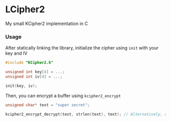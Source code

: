 # LCipher2
My small KCipher2 implementation in C

### Usage

After statically linking the library, initialize the cipher using `init` with your key and IV

```C
#include "KCipher2.h"

unsigned int key[4] = ...; 
unsigned int iv[4] = ...;

init(key, iv);
```

Then, you can encrypt a buffer using `kcipher2_encrypt`

```C
unsigned char* text = "super secret";

kcipher2_encrypt_decrypt(text, strlen(text), text); // Alternatively, output the encrypted buffer somewhere else
```
